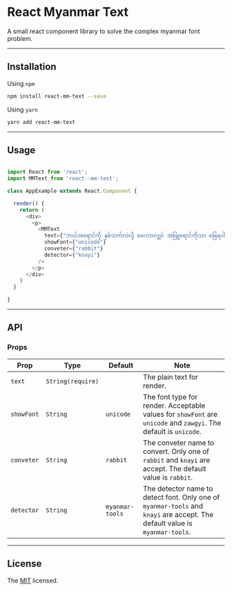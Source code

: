 # React Myanmar Text
A small react component library to solve the complex myanmar font problem.

---

## Installation
Using `npm`
```bash
npm install react-mm-text --save
```

Using `yarn`
```bash
yarn add react-mm-text
```

---

## Usage

```javascript

import React from 'react';
import MMText from 'react--mm-text';

class AppExample extends React.Component {

  render() {
    return (
      <div>
        <p>
          <MMText
            text={"ဘယ်အ‌ရောင်ကို နှစ်သက်လဲလို့‌ မေးလာလျှင် အဖြူရောင်ကိုသာ ‌ဖြေရပါလိမ့်မယ်။"}
            showFont={"unicode"}
            conveter={"rabbit"}
            detector={"knayi"}
          />
        </p>
      </div>
    )
  }

}

```

---

## API

### Props

| Prop | Type | Default | Note |
| --- | --- | --- | --- |
| `text` | `String(require)` |  | The plain text for render. |
| `showFont` | `String` | `unicode` | The font type for render. Acceptable values for `showFont` are `unicode` and `zawgyi`. The default is `unicode`. |
| `conveter` | `String` | `rabbit` | The conveter name to convert. Only one of `rabbit` and `knayi` are accept. The default value is `rabbit`. |
| `detector` | `String` | `myanmar-tools` | The detector name to detect font. Only one of `myanmar-tools` and `knayi` are accept. The default value is `myanmar-tools`. |

---

## License
The [MIT](./LICENSE) licensed.
